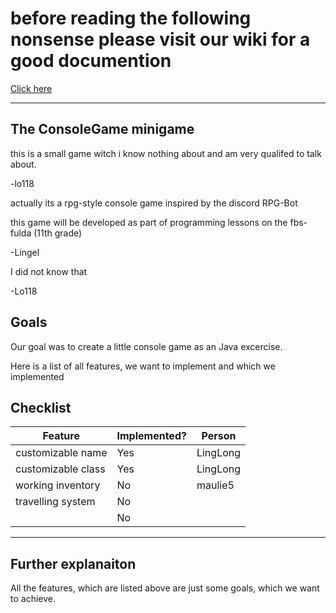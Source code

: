 
#  before reading the following nonsense please visit our wiki for a good documention

[Click here](https://github.com/Lingel937/ConsoleGame/wiki/Home/)
***



## The ConsoleGame minigame


this is a small game witch i know nothing about and am very qualifed to talk about.

-lo118


actually its a rpg-style console game inspired by the discord RPG-Bot

this game will be developed as part of programming lessons on the fbs-fulda (11th grade)

-Lingel

I did not know that

-Lo118

## Goals
Our goal was to create a little console game as an Java excercise.

Here is a list of all features, we want to implement and which we implemented 

## Checklist
|Feature |Implemented?|Person|
|---|---|---|
|customizable name|Yes|LingLong|
|customizable class|Yes|LingLong|
|working inventory|No|maulie5|
|travelling system|No||
||No||

***

## Further explanaiton
All the features, which are listed above are just some goals, which we want to achieve. 

